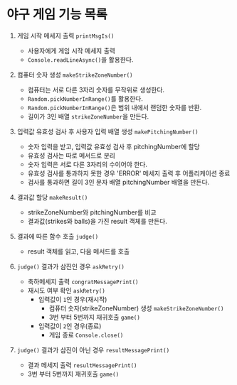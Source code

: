 # 야구 게임 기능 목록

1. 게임 시작 메세지 출력 `printMsgIs()`

   - 사용자에게 게임 시작 메세지 출력
   - `Console.readLineAsync()`을 활용한다.

2. 컴퓨터 숫자 생성 `makeStrikeZoneNumber()`

   - 컴퓨터는 서로 다른 3자리 숫자를 무작위로 생성한다.
   - `Random.pickNumberInRange()`를 활용한다.
   - `Random.pickNumberInRange()`은 범위 내에서 랜덤한 숫자를 반환.
   - 길이가 3인 배열 `strikeZoneNumber`을 만든다.

3. 입력값 유효성 검사 후 사용자 입력 배열 생성 `makePitchingNumber()`

   - 숫자 입력을 받고, 입력값 유효성 검사 후 pitchingNumber에 할당
   - 유효성 검사는 따로 메서드로 분리
   - 숫자 입력은 서로 다른 3자리의 수이어야 한다.
   - 유효성 검사를 통과하지 못한 경우 'ERROR' 메세지 출력 후 어플리케이션 종료
   - 검사를 통과하면 길이 3인 문자 배열 pitchingNumber 배열을 만든다.

4. 결과값 할당 `makeResult()`

   - strikeZoneNumber와 pitchingNumber를 비교
   - 결과값(strikes와 balls)을 가진 result 객체를 만든다.

5. 결과에 따른 함수 호출 `judge()`

   - result 객체를 읽고, 다음 메서드를 호출

6. `judge()` 결과가 삼진인 경우 `askRetry()`

   - 축하메세지 출력 `congratMessagePrint()`
   - 재시도 여부 확인 `askRetry()`
     - 입력값이 `1`인 경우(재시작)
       - 컴퓨터 숫자(strikeZoneNumber) 생성 `makeStrikeZoneNumber()`
       - 3번 부터 5번까지 재귀호출 `game()`
     - 입력값이 `2`인 경우(종료)
       - 게임 종료 `Console.close()`

7. `judge()` 결과가 삼진이 아닌 경우 `resultMessagePrint()`

   - 결과 메세지 출력 `resultMessagePrint()`
   - 3번 부터 5번까지 재귀호출 `game()`
